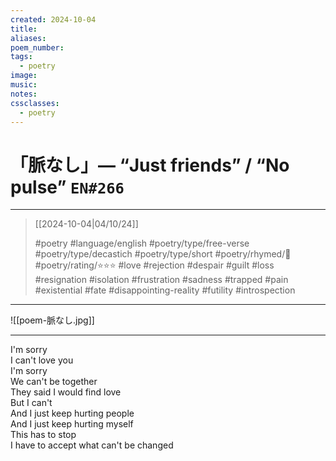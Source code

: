 ```yaml
---
created: 2024-10-04
title:
aliases:
poem_number:
tags:
  - poetry
image:
music:
notes:
cssclasses:
  - poetry
---
```

# 「脈なし」— “Just friends” / “No pulse” `EN#266`

---

> [[2024-10-04|04/10/24]]
> 
> #poetry 
> #language/english 
> #poetry/type/free-verse #poetry/type/decastich #poetry/type/short 
> #poetry/rhymed/🔴 
> #poetry/rating/⭐⭐⭐ 
> #love #rejection #despair #guilt #loss #resignation #isolation #frustration #sadness #trapped #pain #existential #fate #disappointing-reality #futility #introspection 

---

![[poem-脈なし.jpg]]

---

I'm sorry  
I can't love you  
I'm sorry  
We can't be together  
They said I would find love  
But I can't  
And I just keep hurting people  
And I just keep hurting myself  
This has to stop  
I have to accept what can't be changed